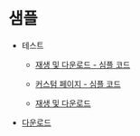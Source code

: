# 샘플

* 테스트

    * [재생 및 다운로드 - 심플 코드](https://sample.playnplay.com/sample.html)

    * [커스텀 페이지 - 심플 코드](https://sample.playnplay.com/custom/index.html)

    * [재생 및 다운로드](https://sample.playnplay.com/test.html)

* [다운로드](https://sample.playnplay.com/playnplay-sample.zip)
